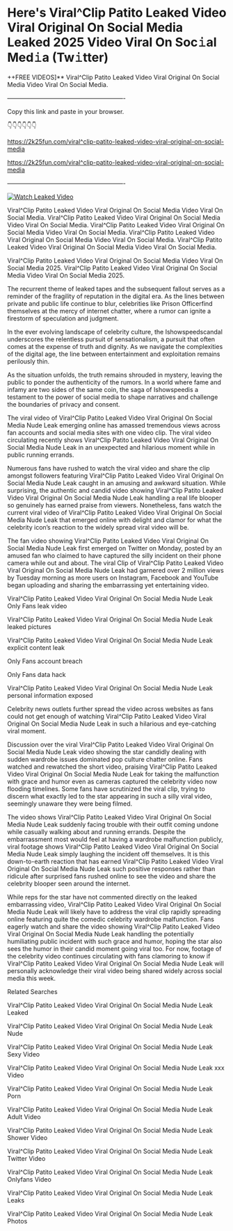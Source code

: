# Here's Viral^Clip Patito Leaked Video Viral Original On Social Media Leaked 2025 Video Viral On Soc𝚒al Med𝚒a (Tw𝚒tter)

++FREE VIDEOS]** Viral^Clip Patito Leaked Video Viral Original On Social Media Video Viral On Social Media.

———————————————————-

Copy this link and paste in your browser.

👇👇👇👇👇👇

https://2k25fun.com/viral^clip-patito-leaked-video-viral-original-on-social-media

https://2k25fun.com/viral^clip-patito-leaked-video-viral-original-on-social-media

———————————————————-

[![Watch Leaked Video](https://miro.medium.com/v2/resize:fit:828/format:webp/1*cilzJN44JGOrTw9NJCrNHA.gif "Watch Leaked Video")](https://2k25fun.com/viral^clip-patito-leaked-video-viral-original-on-social-media)

Viral^Clip Patito Leaked Video Viral Original On Social Media Video Viral On Social Media. Viral^Clip Patito Leaked Video Viral Original On Social Media Video Viral On Social Media. Viral^Clip Patito Leaked Video Viral Original On Social Media Video Viral On Social Media. Viral^Clip Patito Leaked Video Viral Original On Social Media Video Viral On Social Media. Viral^Clip Patito Leaked Video Viral Original On Social Media Video Viral On Social Media.

Viral^Clip Patito Leaked Video Viral Original On Social Media Video Viral On Social Media 2025. Viral^Clip Patito Leaked Video Viral Original On Social Media Video Viral On Social Media 2025.

The recurrent theme of leaked tapes and the subsequent fallout serves as a reminder of the fragility of reputation in the digital era. As the lines between private and public life continue to blur, celebrities like Prison Officerfind themselves at the mercy of internet chatter, where a rumor can ignite a firestorm of speculation and judgment.

In the ever evolving landscape of celebrity culture, the Ishowspeedscandal underscores the relentless pursuit of sensationalism, a pursuit that often comes at the expense of truth and dignity. As we navigate the complexities of the digital age, the line between entertainment and exploitation remains perilously thin.

As the situation unfolds, the truth remains shrouded in mystery, leaving the public to ponder the authenticity of the rumors. In a world where fame and infamy are two sides of the same coin, the saga of Ishowspeedis a testament to the power of social media to shape narratives and challenge the boundaries of privacy and consent.

The viral video of Viral^Clip Patito Leaked Video Viral Original On Social Media Nude Leak emerging online has amassed tremendous views across fan accounts and social media sites with one video clip. The viral video circulating recently shows Viral^Clip Patito Leaked Video Viral Original On Social Media Nude Leak in an unexpected and hilarious moment while in public running errands.

Numerous fans have rushed to watch the viral video and share the clip amongst followers featuring Viral^Clip Patito Leaked Video Viral Original On Social Media Nude Leak caught in an amusing and awkward situation. While surprising, the authentic and candid video showing Viral^Clip Patito Leaked Video Viral Original On Social Media Nude Leak handling a real life blooper so genuinely has earned praise from viewers. Nonetheless, fans watch the current viral video of Viral^Clip Patito Leaked Video Viral Original On Social Media Nude Leak that emerged online with delight and clamor for what the celebrity icon’s reaction to the widely spread viral video will be.

The fan video showing Viral^Clip Patito Leaked Video Viral Original On Social Media Nude Leak first emerged on Twitter on Monday, posted by an amused fan who claimed to have captured the silly incident on their phone camera while out and about. The viral Clip of Viral^Clip Patito Leaked Video Viral Original On Social Media Nude Leak had garnered over 2 million views by Tuesday morning as more users on Instagram, Facebook and YouTube began uploading and sharing the embarrassing yet entertaining video.

Viral^Clip Patito Leaked Video Viral Original On Social Media Nude Leak Only Fans leak video

Viral^Clip Patito Leaked Video Viral Original On Social Media Nude Leak leaked pictures

Viral^Clip Patito Leaked Video Viral Original On Social Media Nude Leak explicit content leak

Only Fans account breach

Only Fans data hack

Viral^Clip Patito Leaked Video Viral Original On Social Media Nude Leak personal information exposed

Celebrity news outlets further spread the video across websites as fans could not get enough of watching Viral^Clip Patito Leaked Video Viral Original On Social Media Nude Leak in such a hilarious and eye-catching viral moment.

Discussion over the viral Viral^Clip Patito Leaked Video Viral Original On Social Media Nude Leak video showing the star candidly dealing with sudden wardrobe issues dominated pop culture chatter online. Fans watched and rewatched the short video, praising Viral^Clip Patito Leaked Video Viral Original On Social Media Nude Leak for taking the malfunction with grace and humor even as cameras captured the celebrity video now flooding timelines. Some fans have scrutinized the viral clip, trying to discern what exactly led to the star appearing in such a silly viral video, seemingly unaware they were being filmed.

The video shows Viral^Clip Patito Leaked Video Viral Original On Social Media Nude Leak suddenly facing trouble with their outfit coming undone while casually walking about and running errands. Despite the embarrassment most would feel at having a wardrobe malfunction publicly, viral footage shows Viral^Clip Patito Leaked Video Viral Original On Social Media Nude Leak simply laughing the incident off themselves. It is this down-to-earth reaction that has earned Viral^Clip Patito Leaked Video Viral Original On Social Media Nude Leak such positive responses rather than ridicule after surprised fans rushed online to see the video and share the celebrity blooper seen around the internet.

While reps for the star have not commented directly on the leaked embarrassing video, Viral^Clip Patito Leaked Video Viral Original On Social Media Nude Leak will likely have to address the viral clip rapidly spreading online featuring quite the comedic celebrity wardrobe malfunction. Fans eagerly watch and share the video showing Viral^Clip Patito Leaked Video Viral Original On Social Media Nude Leak handling the potentially humiliating public incident with such grace and humor, hoping the star also sees the humor in their candid moment going viral too. For now, footage of the celebrity video continues circulating with fans clamoring to know if Viral^Clip Patito Leaked Video Viral Original On Social Media Nude Leak will personally acknowledge their viral video being shared widely across social media this week.

Related Searches

Viral^Clip Patito Leaked Video Viral Original On Social Media Nude Leak Leaked

Viral^Clip Patito Leaked Video Viral Original On Social Media Nude Leak Nude

Viral^Clip Patito Leaked Video Viral Original On Social Media Nude Leak Sexy Video

Viral^Clip Patito Leaked Video Viral Original On Social Media Nude Leak xxx Video

Viral^Clip Patito Leaked Video Viral Original On Social Media Nude Leak Porn

Viral^Clip Patito Leaked Video Viral Original On Social Media Nude Leak Adult Video

Viral^Clip Patito Leaked Video Viral Original On Social Media Nude Leak Shower Video

Viral^Clip Patito Leaked Video Viral Original On Social Media Nude Leak Twitter Video

Viral^Clip Patito Leaked Video Viral Original On Social Media Nude Leak Onlyfans Video

Viral^Clip Patito Leaked Video Viral Original On Social Media Nude Leak Leaks

Viral^Clip Patito Leaked Video Viral Original On Social Media Nude Leak Photos